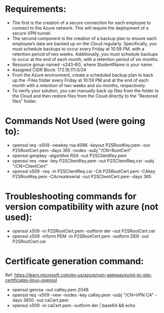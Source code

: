 # Requirements:
- The first is the creation of a secure connection for each employee to connect to the Azure network. This will 
require the deployment of a secure VPN tunnel.  
- The second component is the creation of a backup plan to ensure each employee’s data are backed up on the 
Cloud regularly. Specifically, you must schedule backups to occur every Friday at 10:59 PM, with a retention 
period of two weeks. Additionally, you must schedule backups to occur at the end of each month, with a 
retention period of six months.
- Resource group named <StudentName>-s243-RG, where StudentName is your name. 
- Assigned CIDR Block: 172.16.111.0/24
- From the Azure environment, create a scheduled backup plan to back up the <StudentID>-Files folder 
every Friday at 10:59 PM and at the end of each month with a retention of two weeks and six 
months, respectively.
- To verify your solution, you can manually back up files from the <yourname> folder to the Cloud and then 
restore files from the Cloud directly to the "Restored files" folder.


# Commands Not Used (were going to):
- openssl req -x509 -newkey rsa:4096 -keyout P2SRootKey.pem -out P2SRootCert.pem -days 365 -nodes -subj "/CN=RootCert"
- openssl genpkey -algorithm RSA -out P2SClientKey.pem
- openssl req -new -key P2SClientKey.pem -out P2SClientReq.csr -subj "/CN=ClientCert"
- openssl x509 -req -in P2SClientReq.csr -CA P2SRootCert.pem -CAkey P2SRootKey.pem -CAcreateserial -out P2SClientCert.pem -days 365

# Troubleshooting commands for version compatibility with azure (not used):
- openssl x509 -in P2SRootCert.pem -outform der -out P2SRootCert.cer
- openssl x509 -inform PEM -in P2SRootCert.pem -outform DER -out P2SRootCert.cer


# Certificate generation command:
Ref: https://learn.microsoft.com/en-us/azure/vpn-gateway/point-to-site-certificates-linux-openssl
- openssl genrsa -out caKey.pem 2048
- openssl req -x509 -new -nodes -key caKey.pem -subj "/CN=VPN CA" -days 3650 -out caCert.pem
- openssl x509 -in caCert.pem -outform der | base64  && echo